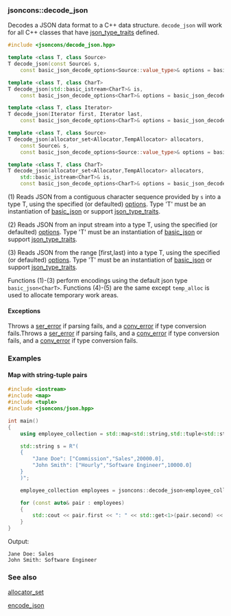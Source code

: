 ### jsoncons::decode_json

Decodes a JSON data format to a C++ data structure. `decode_json` will 
work for all C++ classes that have [json_type_traits](https://github.com/danielaparker/jsoncons/blob/master/doc/ref/corelib/json_type_traits.md) defined.

```cpp
#include <jsoncons/decode_json.hpp>

template <class T, class Source>
T decode_json(const Source& s,
    const basic_json_decode_options<Source::value_type>& options = basic_json_decode_options<Source::value_type>()); (1)

template <class T, class CharT>
T decode_json(std::basic_istream<CharT>& is,
    const basic_json_decode_options<CharT>& options = basic_json_decode_options<CharT>());                           (2)

template <class T, class Iterator>
T decode_json(Iterator first, Iterator last,
    const basic_json_decode_options<CharT>& options = basic_json_decode_options<CharT>());                           (3)

template <class T, class Source>
T decode_json(allocator_set<Allocator,TempAllocator> allocators,
    const Source& s,
    const basic_json_decode_options<Source::value_type>& options = basic_json_decode_options<Source::value_type>()); (4)

template <class T, class CharT>
T decode_json(allocator_set<Allocator,TempAllocator> allocators,
    std::basic_istream<CharT>& is,
    const basic_json_decode_options<CharT>& options = basic_json_decode_options<CharT>());                           (5)
```

(1) Reads JSON from a contiguous character sequence provided by `s` into a type T, using the specified (or defaulted) [options](basic_json_options.md). 
Type 'T' must be an instantiation of [basic_json](../basic_json.md) 
or support [json_type_traits](../json_type_traits.md).

(2) Reads JSON from an input stream into a type T, using the specified (or defaulted) [options](basic_json_options.md). 
Type 'T' must be an instantiation of [basic_json](../basic_json.md) 
or support [json_type_traits](../json_type_traits.md).

(3) Reads JSON from the range [first,last) into a type T, using the specified (or defaulted) [options](basic_json_options.md). 
Type 'T' must be an instantiation of [basic_json](../basic_json.md) 
or support [json_type_traits](../json_type_traits.md).

Functions (1)-(3) perform encodings using the default json type `basic_json<CharT>`.
Functions (4)-(5) are the same except `temp_alloc` is used to allocate temporary work areas.

#### Exceptions

Throws a [ser_error](ser_error.md) if parsing fails, and a [conv_error](conv_error.md) if type conversion fails.Throws a [ser_error](ser_error.md) if parsing fails, and a [conv_error](conv_error.md) if type conversion fails, and a [conv_error](conv_error.md) if type conversion fails.

### Examples

#### Map with string-tuple pairs

```cpp
#include <iostream>
#include <map>
#include <tuple>
#include <jsoncons/json.hpp>

int main()
{
    using employee_collection = std::map<std::string,std::tuple<std::string,std::string,double>>;

    std::string s = R"(
    {
        "Jane Doe": ["Commission","Sales",20000.0],
        "John Smith": ["Hourly","Software Engineer",10000.0]
    }
    )";

    employee_collection employees = jsoncons::decode_json<employee_collection>(s);

    for (const auto& pair : employees)
    {
        std::cout << pair.first << ": " << std::get<1>(pair.second) << std::endl;
    }
}
```
Output:
```
Jane Doe: Sales
John Smith: Software Engineer
```

### See also

[allocator_set](allocator_set.md)

[encode_json](encode_json.md)

